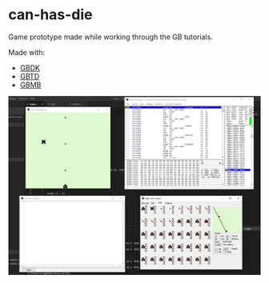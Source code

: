 # can-has-die

Game prototype made while working through the GB tutorials. 

Made with:

* [GBDK](http://gbdk.sourceforge.net/)
* [GBTD](http://www.devrs.com/gb/hmgd/gbtd.html)
* [GBMB](http://www.devrs.com/gb/hmgd/gbmb.html)

![can has die](image.PNG)
